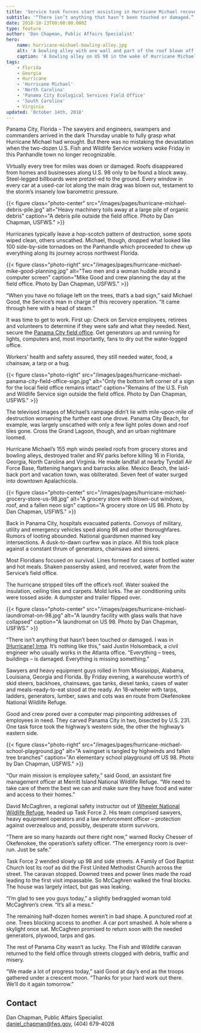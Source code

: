 ```yaml
---
title: 'Service task forces start assisting in Hurricane Michael recovery'
subtitle: '“There isn’t anything that hasn’t been touched or damaged.”'
date: 2018-10-13T00:00:00.000Z
type: feature
author: 'Dan Chapman, Public Affairs Specialist'
hero:
    name: hurricane-michael-bowling-alley.jpg
    alt: 'A bowling alley with one wall and part of the roof blown off.'
    caption: 'A bowling alley on US 98 in the wake of Hurricane Michael. Photo by Dan Chapman.'
tags:
    - Florida
    - Georgia
    - Hurricane
    - 'Hurricane Michael'
    - 'North Carolina'
    - 'Panama City Ecological Services Field Office'
    - 'South Carolina'
    - Virginia
updated: 'October 14th, 2018'
---
```


Panama City, Florida – The sawyers and engineers, swampers and commanders arrived in the dark Thursday unable to fully grasp what Hurricane Michael had wrought. But there was no mistaking the devastation when the two-dozen U.S. Fish and Wildlife Service workers woke Friday in this Panhandle town no longer recognizable.

Virtually every tree for miles was down or damaged. Roofs disappeared from homes and businesses along U.S. 98 only to be found a block away. Steel-legged billboards were pretzel-ed to the ground. Every window in every car at a used-car lot along the main drag was blown out, testament to the storm’s insanely low barometric pressure.

{{< figure class="photo-center" src="/images/pages/hurricane-michael-debris-pile.jpg" alt="Heavy machinery toils away at a large pile of organic debris" caption="A debris pile outside the field office. Photo by Dan Chapman, USFWS." >}}

Hurricanes typically leave a hop-scotch pattern of destruction, some spots wiped clean, others unscathed. Michael, though, dropped what looked like 100 side-by-side tornadoes on the Panhandle which proceeded to chew up everything along its journey across northwest Florida.

{{< figure class="photo-right" src="/images/pages/hurricane-michael-mike-good-planning.jpg" alt="Two men and a woman huddle around a computer screen" caption="Mike Good and crew planning the day at the field office. Photo by Dan Chapman, USFWS." >}}

“When you have no foliage left on the trees, that’s a bad sign,” said Michael Good, the Service’s man in charge of this recovery operation. “It came through here with a head of steam.”

It was time to get to work. First up: Check on Service employees, retirees and volunteers to determine if they were safe and what they needed. Next, secure the [Panama City field office](https://www.fws.gov/panamacity).  Get generators up and running for lights, computers and, most importantly, fans to dry out the water-logged office.

Workers’ health and safety assured, they still needed water, food, a chainsaw, a tarp or a hug.

{{< figure class="photo-right" src="/images/pages/hurricane-michael-panama-city-field-office-sign.jpg" alt="Only the bottom left corner of a sign for the local field office remains intact" caption="Remains of the U.S. Fish and Wildlife Service sign outside the field office. Photo by Dan Chapman, USFWS." >}}

The televised images of Michael’s rampage didn’t lie with mile-upon-mile of destruction worsening the further east one drove. Panama City Beach, for example, was largely unscathed with only a few light poles down and roof tiles gone. Cross the Grand Lagoon, though, and an urban nightmare loomed.

Hurricane Michael’s 155 mph winds peeled roofs from grocery stores and bowling alleys, destroyed trailer and RV parks before killing 16 in Florida, Georgia, North Carolina and Virginia. He made landfall at nearby Tyndall Air Force Base, flattening hangars and barracks alike. Mexico Beach, the laid-back port and vacation town, was obliterated. Seven feet of water surged into downtown Apalachicola.

{{< figure class="photo-center" src="/images/pages/hurricane-michael-grocery-store-us-98.jpg" alt="A grocery store with blown-out windows, roof, and a fallen neon sign" caption="A grocery store on US 98. Photo by Dan Chapman, USFWS." >}}

Back in Panama City, hospitals evacuated patients. Convoys of military, utility and emergency vehicles sped along 98 and other thoroughfares. Rumors of looting abounded. National guardsmen manned key intersections. A dusk-to-dawn curfew was in place. All this took place against a constant thrum of generators, chainsaws and sirens.

Most Floridians focused on survival. Lines formed for cases of bottled water and hot meals. Shaken passersby asked, and received, water from the Service’s field office.

The hurricane stripped tiles off the office’s roof. Water soaked the insulation, ceiling tiles and carpets. Mold lurks. The air conditioning units were tossed aside. A dumpster and trailer flipped over.

{{< figure class="photo-center" src="/images/pages/hurricane-michael-laundromat-on-98.jpg" alt="A laundry facility with glass walls that have collapsed" caption="A laundromat on US 98. Photo by Dan Chapman, USFWS." >}}

“There isn’t anything that hasn’t been touched or damaged. I was in [[Hurricane] Irma](https://www.fws.gov/hurricane/irma). It’s nothing like this,” said Justin Holsomback, a civil engineer who usually works in the Atlanta office. “Everything – trees, buildings – is damaged. Everything is missing something.”

Sawyers and heavy equipment guys rolled in from Mississippi, Alabama, Louisiana, Georgia and Florida. By Friday evening, a warehouse worth’s of skid steers, backhoes, chainsaws, gas tanks, diesel tanks, cases of water and meals-ready-to-eat stood at the ready. An 18-wheeler with tarps, ladders, generators, lumber, saws and cots was en route from Okefenokee National Wildlife Refuge.

Good and crew pored over a computer map pinpointing addresses of employees in need. They carved Panama City in two, bisected by U.S. 231. One task force took the highway’s western side, the other the highway’s eastern side.

{{< figure class="photo-right" src="/images/pages/hurricane-michael-school-playground.jpg" alt="A swingset is tangled by highwinds and fallen tree branches" caption="An elementary school playground off US 98. Photo by Dan Chapman, USFWS." >}}

“Our main mission is employee safety,” said Good, an assistant fire management officer at Merritt Island National Wildlife Refuge. “We need to take care of them the best we can and make sure they have food and water and access to their homes.”

David McCaghren, a regional safety instructor out of [Wheeler National Wildlife Refuge](https://www.fws.gov/refuges/wheeler), headed up Task Force 2. His team comprised sawyers, heavy equipment operators and a law enforcement officer – protection against overzealous and, possibly, desperate storm survivors.

“There are so many hazards out there right now,” warned Rocky Chesser of Okefenokee, the operation’s safety officer. “The emergency room is over-run. Just be safe.”

Task Force 2 wended slowly up 98 and side streets. A Family of God Baptist Church lost its roof as did the First United Methodist Church across the street. The caravan stopped. Downed trees and power lines made the road leading to the first visit impassable. So McCaghren walked the final blocks. The house was largely intact, but gas was leaking.

“I’m glad to see you guys today,” a slightly bedraggled woman told McCaghren’s crew. “It’s all a mess.”

The remaining half-dozen homes weren’t in bad shape. A punctured roof at one. Trees blocking access to another. A car port smashed. A hole where a skylight once sat. McCaghren promised to return soon with the needed generators, plywood, tarps and gas.

The rest of Panama City wasn’t as lucky. The Fish and Wildlife caravan returned to the field office through streets clogged with debris, traffic and misery.

“We made a lot of progress today,” said Good at day’s end as the troops gathered under a crescent moon. “Thanks for your hard work out there. We’ll do it again tomorrow.”

## Contact

Dan Chapman, Public Affairs Specialist  
[daniel_chapman@fws.gov](mailto:daniel_chapman@fws.gov), (404) 679-4028